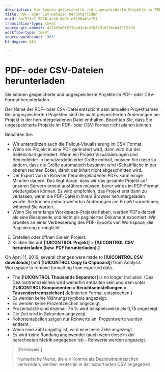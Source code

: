```yaml
---
description: Sie können gespeicherte und ungespeicherte Projekte im PDF- oder CSV-Format herunterladen.
title: PDF- oder CSV-Dateien herunterladen
uuid: 8af5f3d7-5870-4ed6-8a9f-ef290a48ef5f
translation-type: tm+mt
source-git-commit: 422b69a9f671bbd3c4e8f033916296cbdf7f27d9
workflow-type: tm+mt
source-wordcount: '363'
ht-degree: 61%

---
```



# PDF- oder CSV-Dateien herunterladen

Sie können gespeicherte und ungespeicherte Projekte im PDF- oder CSV-Format herunterladen.

Der Name der PDF- oder CSV-Datei entspricht dem aktuellen Projektnamen. Bei ungespeicherten Projekten sind die nicht gespeicherten Änderungen am Projekt in der heruntergeladenen Datei enthalten. Beachten Sie, dass Sie ungespeicherte Projekte im PDF- oder CSV-Format nicht planen können.

Beachten Sie:

* Wir unterstützen auch die Fallout-Visualisierung im CSV-Format.
* Wenn ein Projekt in eine PDF gerendert wird, dann wird nur der Seiteninhalt gerendert. Wenn ein Projekt Visualisierungen und Bedienfelder in benutzerdefinierter Größe enthält, müssen Sie diese so ändern, dass die Größe automatisch bestimmt wird (Schaltfläche in der oberen rechten Ecke), damit der Inhalt nicht abgeschnitten wird.
* Der Export von im Browser heruntergeladenen PDFs kann einige Minuten dauern. Das liegt daran, dass wir das gesamte Projekt auf unseren Servern erneut ausführen müssen, bevor wir es im PDF-Format wiedergeben können. Es wird empfohlen, das Projekt erst dann zu verlassen, wenn die PDF-Datei in Ihrem Browser heruntergeladen wurde. Sie können jedoch weiterhin Änderungen am Projekt vornehmen, während Sie warten.
* Wenn Sie sehr lange Workspace-Projekte haben, werden PDFs derzeit als eine Riesenseite und nicht als paginiertes Dokument exportiert. Wir arbeiten an einer Verbesserung des PDF-Exports von Workspace, die Paginierung ermöglicht.

1. Erstellen oder öffnen Sie ein Projekt.
1. Klicken Sie auf **[!UICONTROL Projekt]** > **[!UICONTROL CSV herunterladen (bzw. PDF herunterladen).]**

On April 11, 2019, several changes were made to **[!UICONTROL CSV downloads]** (and **[!UICONTROL Copy to Clipboard]**) from Analysis Workspace to remove formatting from exported data.
* The  **[!UICONTROL Thousands Separator]** is no longer included. (Das Dezimaltrennzeichen wird weiterhin enthalten sein und dem unter **[!UICONTROL Komponenten > Berichtseinstellungen > Tausendertrennzeichen]** definierten Format entsprechen.)
* Es werden keine Währungssymbole angezeigt.
* Es werden keine Prozentzeichen angezeigt.
* Prozentsätze sind dezimal; 75 % wird beispielsweise als 0,75 angezeigt.
* Die Zeit wird in Sekunden angezeigt.
* Kohortentabellen zeigen nur Rohwerte an. Prozentwerte wurden entfernt.
* Wenn eine Zahl ungültig ist, wird eine leere Zelle angezeigt.
* Es wird keine Rundung angewendet (auch wenn diese in der berechneten Metrik angegeben ist) - Rohwerte werden angezeigt.

>[!NHinweis:]
>
> Numerische Werte, die ein Komma als Dezimaltrennzeichen verwenden, werden weiterhin in der exportierten CSV angegeben.
